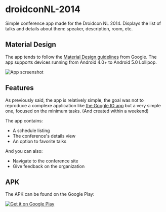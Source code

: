 droidconNL-2014
===============

Simple conference app made for the Droidcon NL 2014. Displays the list of talks and details about them: speaker, description, room, etc.


## Material Design

The app tends to follow the [Material Design guidelines](http://www.google.com/design/spec/material-design/introduction.html) from Google.
The app supports devices running from Android 4.0+ to Android 5.0 Lollipop.

![App screenshot](https://github.com/lynfogeek/droidconNL-2014/blob/master/graphic/screenshot_readme.png) 

## Features

As previously said, the app is relatively simple, the goal was not to reproduce a complexe application like [the Google IO app](https://github.com/google/iosched) but a very simple one, focused on the minimum tasks. (And created within a weekend)

The app contains:
 * A schedule listing
 * The conference's details view
 * An option to favorite talks

And you can also:
 * Navigate to the conference site
 * Give feedback on the organization

 
## APK

The APK can be found on the Google Play:

<a href="https://play.google.com/store/apps/details?id=nl.droidcon.conference2014">
  <img alt="Get it on Google Play"
       src="https://developer.android.com/images/brand/en_generic_rgb_wo_60.png" />
</a>

